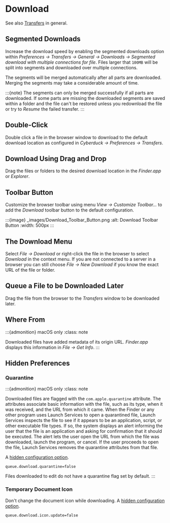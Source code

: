 Download
====

See also [Transfers](transfer.md) in general.

## Segmented Downloads

Increase the download speed by enabling the segmented downloads option within *Preferences → Transfers → General → Downloads → Segmented download with multiple connections for file*. Files larger that `100MB` will be split into segments and downloaded over multiple connections.

The segments will be merged automatically after all parts are downloaded. Merging the segments may take a considerable amount of time.

:::{note}
The segments can only be merged successfully if all parts are downloaded. If some parts are missing the downloaded segments are saved within a folder and the file can't be restored unless you redownload the file or try to _Resume_ the failed transfer.
:::

## Double-Click

Double click a file in the browser window to download to the default download location as configured in *Cyberduck → Preferences → Transfers*.

## Download Using Drag and Drop

Drag the files or folders to the desired download location in the *Finder.app* or *Explorer*.

## Toolbar Button

Customize the browser toolbar using menu *View → Customize Toolbar...* to add the *Download* toolbar button to the default configuration.

:::{image} _images/Download_Toolbar_Button.png
:alt: Download Toolbar Button
:width: 500px
:::

## The Download Menu

Select *File → Download* or right-click the file in the browser to select *Download* in the context menu. If you are not connected to a server in a browser you can still choose *File → New Download* if you know the exact URL of the file or folder.

## Queue a File to be Downloaded Later

Drag the file from the browser to the *Transfers* window to be downloaded later.

## Where From 

:::{admonition} macOS only
:class: note

Downloaded files have added metadata of its origin URL. *Finder.app* displays this information in *File → Get Info*.
:::

## Hidden Preferences

### Quarantine

:::{admonition} macOS only
:class: note

Downloaded files are flagged with the `com.apple.quarantine` attribute. The attributes associate basic information with the file, such as its type, when it was received, and the URL from which it came. When the Finder or any other program uses Launch Services to open a quarantined file, Launch Services inspects the file to see if it appears to be an application, script, or other executable file types. If so, the system displays an alert informing the user that the file is an application and asking for confirmation that it should be executed. The alert lets the user open the URL from which the file was downloaded, launch the program, or cancel. If the user proceeds to open the file, Launch Services removes the quarantine attributes from that file.

A [hidden configuration option](../tutorials/hidden_properties.md).

```
queue.download.quarantine=false
```

Files downloaded to edit do not have a quarantine flag set by default.
:::

### Temporary Document Icon

Don't change the document icon while downloading. A [hidden configuration option](../tutorials/hidden_properties.md).

```
queue.download.icon.update=false
```